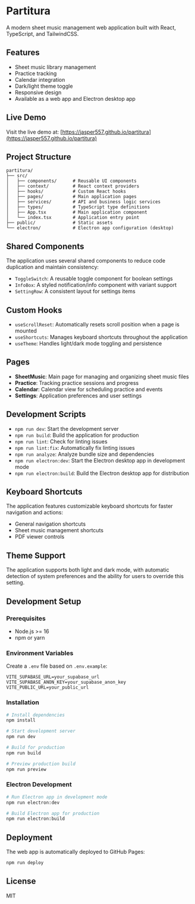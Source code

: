 # Partitura

A modern sheet music management web application built with React, TypeScript, and TailwindCSS.

## Features

- Sheet music library management
- Practice tracking
- Calendar integration
- Dark/light theme toggle
- Responsive design
- Available as a web app and Electron desktop app

## Live Demo

Visit the live demo at: [https://jasper557.github.io/partitura](https://jasper557.github.io/partitura)

## Project Structure

```
partitura/
├── src/
│   ├── components/      # Reusable UI components
│   ├── context/         # React context providers
│   ├── hooks/           # Custom React hooks
│   ├── pages/           # Main application pages
│   ├── services/        # API and business logic services
│   ├── types/           # TypeScript type definitions
│   ├── App.tsx          # Main application component
│   └── index.tsx        # Application entry point
├── public/              # Static assets
└── electron/            # Electron app configuration (desktop)
```

## Shared Components

The application uses several shared components to reduce code duplication and maintain consistency:

- `ToggleSwitch`: A reusable toggle component for boolean settings
- `InfoBox`: A styled notification/info component with variant support
- `SettingRow`: A consistent layout for settings items

## Custom Hooks

- `useScrollReset`: Automatically resets scroll position when a page is mounted
- `useShortcuts`: Manages keyboard shortcuts throughout the application
- `useTheme`: Handles light/dark mode toggling and persistence

## Pages

- **SheetMusic**: Main page for managing and organizing sheet music files
- **Practice**: Tracking practice sessions and progress
- **Calendar**: Calendar view for scheduling practice and events
- **Settings**: Application preferences and user settings

## Development Scripts

- `npm run dev`: Start the development server
- `npm run build`: Build the application for production
- `npm run lint`: Check for linting issues
- `npm run lint:fix`: Automatically fix linting issues
- `npm run analyze`: Analyze bundle size and dependencies
- `npm run electron:dev`: Start the Electron desktop app in development mode
- `npm run electron:build`: Build the Electron desktop app for distribution

## Keyboard Shortcuts

The application features customizable keyboard shortcuts for faster navigation and actions:

- General navigation shortcuts
- Sheet music management shortcuts
- PDF viewer controls

## Theme Support

The application supports both light and dark mode, with automatic detection of system preferences and the ability for users to override this setting.

## Development Setup

### Prerequisites

- Node.js >= 16
- npm or yarn

### Environment Variables

Create a `.env` file based on `.env.example`:

```
VITE_SUPABASE_URL=your_supabase_url
VITE_SUPABASE_ANON_KEY=your_supabase_anon_key
VITE_PUBLIC_URL=your_public_url
```

### Installation

```bash
# Install dependencies
npm install

# Start development server
npm run dev

# Build for production
npm run build

# Preview production build
npm run preview
```

### Electron Development

```bash
# Run Electron app in development mode
npm run electron:dev

# Build Electron app for production
npm run electron:build
```

## Deployment

The web app is automatically deployed to GitHub Pages:

```bash
npm run deploy
```

## License

MIT 
